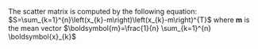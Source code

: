 The scatter matrix is computed by the following equation:
$S=\sum_{k=1}^{n}\left(x_{k}-m\right)\left(x_{k}-m\right)^{T}$
where $\boldsymbol{m}$ is the mean vector
$\boldsymbol{m}=\frac{1}{n} \sum_{k=1}^{n} \boldsymbol{x}_{k}$